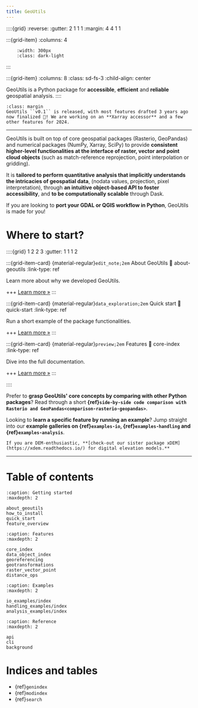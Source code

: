 ```yaml
---
title: GeoUtils
---
```


::::{grid}
:reverse:
:gutter: 2 1 1 1
:margin: 4 4 1 1

:::{grid-item}
:columns: 4

```{image} ./_static/logo_only.png
    :width: 300px
    :class: dark-light
```
:::

:::{grid-item}
:columns: 8
:class: sd-fs-3
:child-align: center

GeoUtils is a Python package for **accessible**, **efficient** and **reliable** geospatial analysis.
::::

```{important}
:class: margin
GeoUtils ``v0.1`` is released, with most features drafted 3 years ago now finalized 🎉! We are working on an **Xarray accessor** and a few other features for 2024.
```

----------------

GeoUtils is built on top of core geospatial packages (Rasterio, GeoPandas) and numerical packages 
(NumPy, Xarray, SciPy) to provide **consistent higher-level functionalities at the interface of raster, vector and point 
cloud objects** (such as match-reference reprojection, point interpolation or gridding).

It is **tailored to perform quantitative analysis that implicitly understands the intricacies of geospatial data**,
(nodata values, projection, pixel interpretation), through **an intuitive object-based API to foster accessibility**, 
and **to be computationally scalable** through Dask. 

If you are looking to **port your GDAL or QGIS workflow in Python**, GeoUtils is made for you!

# Where to start?

::::{grid} 1 2 2 3
:gutter: 1 1 1 2

:::{grid-item-card} {material-regular}`edit_note;2em` About GeoUtils
:link: about-geoutils
:link-type: ref

Learn more about why we developed GeoUtils.

+++
[Learn more »](about_geoutils)
:::

:::{grid-item-card} {material-regular}`data_exploration;2em` Quick start
:link: quick-start
:link-type: ref

Run a short example of the package functionalities.

+++
[Learn more »](quick_start)
:::

:::{grid-item-card} {material-regular}`preview;2em` Features
:link: core-index
:link-type: ref

Dive into the full documentation.

+++
[Learn more »](core_index)
:::

::::

Prefer to **grasp GeoUtils' core concepts by comparing with other Python packages**? Read through a short **{ref}`side-by-side code comparison with Rasterio and GeoPandas<comparison-rasterio-geopandas>`**.

Looking to **learn a specific feature by running an example**? Jump straight into our **example galleries on {ref}`examples-io`, {ref}`examples-handling` and {ref}`examples-analysis`**.


```{seealso}
If you are DEM-enthusiastic, **[check-out our sister package xDEM](https://xdem.readthedocs.io/) for digital elevation models.**
```
----------------

# Table of contents

```{toctree}
:caption: Getting started
:maxdepth: 2

about_geoutils
how_to_install
quick_start
feature_overview
```

```{toctree}
:caption: Features
:maxdepth: 2

core_index
data_object_index
georeferencing
geotransformations
raster_vector_point
distance_ops
```

```{toctree}
:caption: Examples
:maxdepth: 2

io_examples/index
handling_examples/index
analysis_examples/index
```

```{toctree}
:caption: Reference
:maxdepth: 2

api
cli
background
```

# Indices and tables

- {ref}`genindex`
- {ref}`modindex`
- {ref}`search`

